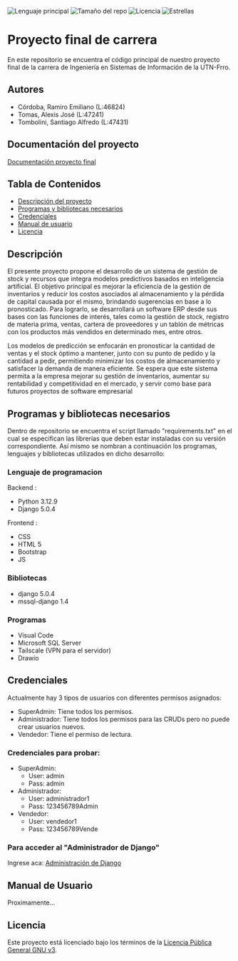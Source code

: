 ![Lenguaje principal](https://img.shields.io/github/languages/top/RamiroCordoba/PF-ISI-CTT)
![Tamaño del repo](https://img.shields.io/github/repo-size/RamiroCordoba/PF-ISI-CTT)
![Licencia](https://img.shields.io/github/license/RamiroCordoba/PF-ISI-CTT)
![Estrellas](https://img.shields.io/github/stars/RamiroCordoba/PF-ISI-CTT?style=social)


# Proyecto final de carrera
En este repositorio se encuentra el código principal de nuestro proyecto final de la carrera de Ingeniería en Sistemas de Información de la UTN-Frro.
## Autores
- Córdoba, Ramiro Emiliano (L:46824)
- Tomas, Alexis José (L:47241)
- Tombolini, Santiago Alfredo (L:47431)
## Documentación del proyecto
[Documentación proyecto final](https://docs.google.com/document/d/1PzV5yPfaBflleSD59RS7iYweBbXODihujllTpp99GxU/edit?usp=sharing)

## Tabla de Contenidos
- [Descripción del proyecto](#Descripción)
- [Programas y bibliotecas necesarios](#Programas-y-bibliotecas-necesarios)
- [Credenciales](#credenciales)
- [Manual de usuario](#Manual-de-usuario)
- [Licencia](#Licencia)

## Descripción
El presente proyecto propone el desarrollo de un sistema de gestión de stock y recursos que integra modelos predictivos basados en inteligencia artificial. El objetivo principal es mejorar la eficiencia de la gestión de inventarios y reducir los costos asociados al almacenamiento y la pérdida de capital causada por el mismo, brindando sugerencias en base a lo pronosticado. Para lograrlo, se desarrollará un software ERP desde sus bases con las funciones de interés, tales como la gestión de stock, registro de materia prima, ventas, cartera de proveedores y un tablón de métricas con los productos más vendidos en determinado mes, entre otros.

Los modelos de predicción se enfocarán en pronosticar la cantidad de ventas y el stock óptimo a mantener, junto con su punto de pedido y la cantidad a pedir, permitiendo minimizar los costos de almacenamiento y satisfacer la demanda de manera eficiente. Se espera que este sistema permita a la empresa mejorar su gestión de inventarios, aumentar su rentabilidad y competitividad en el mercado, y servir como base para futuros proyectos de software empresarial

## Programas y bibliotecas necesarios
Dentro de repositorio se encuentra el script llamado "requirements.txt" en el cual se especifican las librerías que deben estar instaladas con su versión correspondiente. Así mismo se nombran a continuación los programas, lenguajes y bibliotecas utilizados en dicho desarrollo:
### Lenguaje de programacion
Backend :
- Python 3.12.9
- Django 5.0.4

Frontend :
- CSS
- HTML 5
- Bootstrap
- JS
### Bibliotecas
- django 5.0.4
- mssql-django 1.4

### Programas
- Visual Code
- Microsoft SQL Server
- Tailscale (VPN para el servidor)
- Drawio

## Credenciales
Actualmente hay 3 tipos de usuarios con diferentes permisos asignados:
- SuperAdmin: Tiene todos los permisos.
- Administrador: Tiene todos los permisos para las CRUDs pero no puede crear usuarios nuevos.
- Vendedor: Tiene el permiso de lectura.

### Credenciales para probar:
- SuperAdmin:
  - User: admin
  - Pass: admin
- Administrador:
  - User: administrador1
  - Pass: 123456789Admin
- Vendedor:
  - User: vendedor1
  - Pass: 123456789Vende

### Para acceder al "Administrador de Django"
Ingrese aca: [Administración de Django](http://127.0.0.1:8000/admin/)

## Manual de Usuario
Proximamente...

## Licencia

Este proyecto está licenciado bajo los términos de la [Licencia Pública General GNU v3](https://github.com/RamiroCordoba/PF-ISI-CTT/blob/main/LICENSE).
